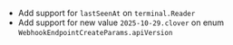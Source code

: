 * Add support for `lastSeenAt` on `terminal.Reader`
* Add support for new value `2025-10-29.clover` on enum `WebhookEndpointCreateParams.apiVersion`